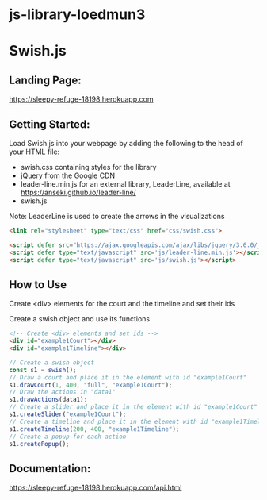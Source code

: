 # js-library-loedmun3

# Swish.js

## Landing Page:
https://sleepy-refuge-18198.herokuapp.com

## Getting Started:
Load Swish.js into your webpage by adding the following to the head of your HTML file:
- swish.css containing styles for the library
- jQuery from the Google CDN
- leader-line.min.js for an external library, LeaderLine, available at https://anseki.github.io/leader-line/
- swish.js 

Note: LeaderLine is used to create the arrows in the visualizations

```html
<link rel="stylesheet" type="text/css" href="css/swish.css">

<script defer src="https://ajax.googleapis.com/ajax/libs/jquery/3.6.0/jquery.min.js"></script>
<script defer type="text/javascript" src='js/leader-line.min.js'></script>
<script defer type="text/javascript" src='js/swish.js'></script>
```

## How to Use
Create <&zwj;div> elements for the court and the timeline and set their ids

Create a swish object and use its functions

```html
<!-- Create <div> elements and set ids -->
<div id="example1Court"></div>
<div id="example1Timeline"></div>
```

```javascript
// Create a swish object
const s1 = swish();
// Draw a court and place it in the element with id "example1Court"
s1.drawCourt(1, 400, "full", "example1Court");
// Draw the actions in "data1"
s1.drawActions(data1);
// Create a slider and place it in the element with id "example1Court"
s1.createSlider("example1Court");
// Create a timeline and place it in the element with id "example1Timeline"
s1.createTimeline(200, 400, "example1Timeline");
// Create a popup for each action
s1.createPopup();
```

## Documentation:
 https://sleepy-refuge-18198.herokuapp.com/api.html
